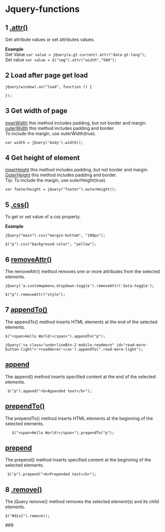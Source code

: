 # Jquery-functions

## 1 [.attr()](https://www.w3schools.com/jquery/html_attr.asp)
Get attribute values or set attributes values.

**Example**  
Get Value ```var value = jQuery(a.gt-current).attr("data-gt-lang");```  
Set value ```var value = $("img").attr("width","500");```

## 2 Load after page get load
```
jQuery(window).on("load", function () {

});
```
## 3 Get width of page
[innerWidth](https://www.w3schools.com/jquery/html_innerwidth.asp) this method includes padding, but not border and margin.  
[outerWidth](https://www.w3schools.com/jquery/html_outerwidth.asp)  this method includes padding and border.  
 To include the margin, use outerWidth(true).  
```
var width = jQuery('body').width();
```

## 4 Get height of element
[innerHeight](https://www.w3schools.com/jquery/html_innerheight.asp) this method includes padding, but not border and margin.   
[OuterHeight](https://www.w3schools.com/jquery/html_outerheight.asp) this method includes padding and border.  
Tip: To include the margin, use outerHeight(true). 
```
var footerheight = jQuery("footer").outerHeight();
```

## 5 [.css()](https://www.w3schools.com/jquery/jquery_css.asp) 
To get or set value of a css property.  

**Example**  
```
jQuery("main").css("margin-bottom", "100px");
```
```
$("p").css("background-color", "yellow");
```
## 6  [removeAttr()](https://www.w3schools.com/jquery/html_removeattr.asp)  
The removeAttr() method removes one or more attributes from the selected elements.  
```
jQuery('a.customwpmenu.dropdown-toggle').removeAttr('data-toggle');
```
```
$("p").removeAttr("style");
```

## 7 [appendTo()](https://www.w3schools.com/jquery/html_appendto.asp)
The appendTo() method inserts HTML elements at the end of the selected elements.
```
$("<span>Hello World!</span>").appendTo("p");
```  
```
jQuery('<a class="underlineBtn-2 mobile-readmore" id="read-more-button-light">'+readmore+'</a>').appendTo(".read-more-light");
```
 
## [append](https://www.w3schools.com/jquery/html_append.asp)
 The append() method inserts specified content at the end of the selected elements.
```
 $("p").append("<b>Appended text</b>");
```
## [prependTo()](https://www.w3schools.com/jquery/html_prependto.asp)  
 The prependTo() method inserts HTML elements at the beginning of the selected elements.
```
   $("<span>Hello World!</span>").prependTo("p");
```
## [prepend](https://www.w3schools.com/jquery/html_prepend.asp)
The prepend() method inserts specified content at the beginning of the selected elements.  
```
 $("p").prepend("<b>Prepended text</b>");
```
## 8 [.remove()](https://www.w3schools.com/jquery/jquery_dom_remove.asp)  
The jQuery remove() method removes the selected element(s) and its child elements.  
```
$("#div1").remove();
```

##9 
     



































